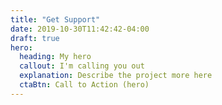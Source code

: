 ```yaml
---
title: "Get Support"
date: 2019-10-30T11:42:42-04:00
draft: true
hero:
  heading: My hero
  callout: I'm calling you out
  explanation: Describe the project more here
  ctaBtn: Call to Action (hero)
---
```

